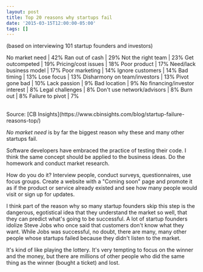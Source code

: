 ```yaml
---
layout: post
title: Top 20 reasons why startups fail
date: '2015-03-15T12:00:00-05:00'
tags: []
---
```


(based on interviewing 101 startup founders and investors)

No market need                 | 42%
Ran out of cash                | 29%
Not the right team             | 23%
Get outcompeted                | 19%
Pricing/cost issues            | 18%
Poor product                   | 17%
Need/lack business model       | 17%
Poor marketing                 | 14%
Ignore customers               | 14%
Bad timing                     | 13%
Lose focus                     | 13%
Disharmony on team/investors   | 13%
Pivot gone bad                 | 10%
Lack passion                   | 9%
Bad location                   | 9%
No financing/investor interest | 8%
Legal challenges               | 8%
Don't use network/advisors     | 8%
Burn out                       | 8%
Failure to pivot               | 7%

<br />
Source: [CB Insights](https://www.cbinsights.com/blog/startup-failure-reasons-top/)

_No market need_ is by far the biggest reason why these and many other startups fail.

Software developers have embraced the practice of testing their code. I think the same concept should be applied to the business ideas. Do the homework and conduct market research.

How do you do it? Interview people, conduct surveys, questionnaires, use focus groups. Create a website with a "Coming soon" page and promote it as if the product or service already existed and see how many people would visit or sign up for updates.

I think part of the reason why so many startup founders skip this step is the dangerous, egotistical idea that they understand the market so well, that they can predict what's going to be successful. A lot of startup founders idolize Steve Jobs who once said that customers don't know what they want. While Jobs was successful, no doubt, there are many, many other people whose startups failed because they didn't listen to the market.

It's kind of like playing the lottery. It's very tempting to focus on the winner and the money, but there are millions of other people who did the same thing as the winner (bought a ticket) and lost.
